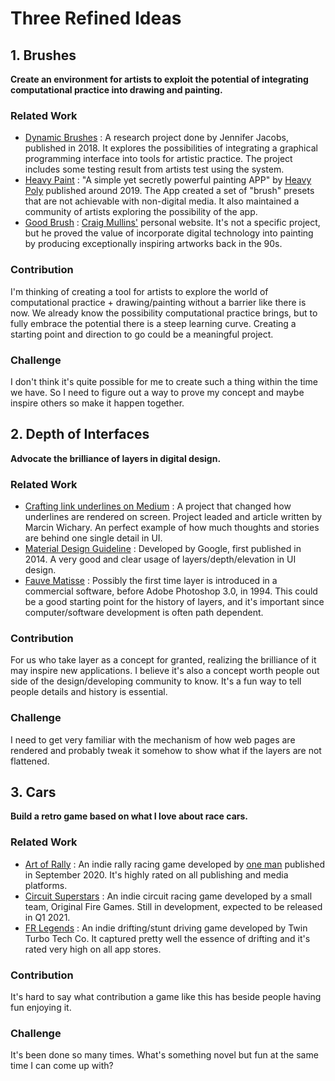 # Three Refined Ideas
## 1. Brushes
**Create an environment for artists to exploit the potential of integrating computational practice into drawing and painting.**
### Related Work
- [Dynamic Brushes](https://jenniferjacobs.mat.ucsb.edu/index.html#db) : A research project done by Jennifer Jacobs, published in 2018. It explores the possibilities of integrating a graphical programming interface into tools for artistic practice. The project includes some testing result from artists test using the system.
- [Heavy Paint](https://www.heavypaint.app/home) : "A simple yet secretly powerful painting APP" by [Heavy Poly](https://www.heavypoly.com/contact) published around 2019. The App created a set of "brush" presets that are not achievable with non-digital media. It also maintained a community of artists exploring the possibility of the app. 
- [Good Brush](http://www.goodbrush.com/) : [Craig Mullins'](https://www.wikiart.org/en/craig-mullins) personal website. It's not a specific project, but he proved the value of incorporate digital technology into painting by producing exceptionally inspiring artworks back in the 90s.
### Contribution
I'm thinking of creating a tool for artists to explore the world of computational practice + drawing/painting without a barrier like there is now. We already know the possibility computational practice brings, but to fully embrace the potential there is a steep learning curve. Creating a starting point and direction to go could be a meaningful project.
### Challenge
I don't think it's quite possible for me to create such a thing within the time we have. So I need to figure out a way to prove my concept and maybe inspire others so make it happen together.
## 2. Depth of Interfaces
**Advocate the brilliance of layers in digital design.**
### Related Work
- [Crafting link underlines on Medium](https://medium.design/crafting-link-underlines-on-medium-7c03a9274f9) : A project that changed how underlines are rendered on screen. Project leaded and article written by Marcin Wichary. An perfect example of how much thoughts and stories are behind one single detail in UI.
- [Material Design Guideline](https://material.io/design/environment/elevation.html) : Developed by Google, first published in 2014. A very good and clear usage of layers/depth/elevation in UI design.
- [Fauve Matisse](https://web.archive.org/web/20170201140928/http://pages.swcp.com/rtoads/vivisect/software/matisse.html) : Possibly the first time layer is introduced in a commercial software, before Adobe Photoshop 3.0, in 1994. This could be a good starting point for the history of layers, and it's important since computer/software development is often path dependent.
### Contribution
For us who take layer as a concept for granted, realizing the brilliance of it may inspire new applications. I believe it's also a concept worth people out side of the design/developing community to know. It's a fun way to tell people details and history is essential.
### Challenge
I need to get very familiar with the mechanism of how web pages are rendered and probably tweak it somehow to show what if the layers are not flattened.
## 3. Cars
**Build a retro game based on what I love about race cars.**
### Related Work
- [Art of Rally](http://artofrally.com/) : An indie rally racing game developed by [one man](http://absolutedrift.com/press/) published in September 2020. It's highly rated on all publishing and media platforms.
- [Circuit Superstars](https://www.originalfiregames.com/circuit-superstars) : An indie circuit racing game developed by a small team, Original Fire Games. Still in development, expected to be released in Q1 2021.
- [FR Legends](https://apps.apple.com/us/app/fr-legends/id1435740083) : An indie drifting/stunt driving game developed by Twin Turbo Tech Co. It captured pretty well the essence of drifting and it's rated very high on all app stores.
### Contribution
It's hard to say what contribution a game like this has beside people having fun enjoying it.
### Challenge
It's been done so many times. What's something novel but fun at the same time I can come up with?